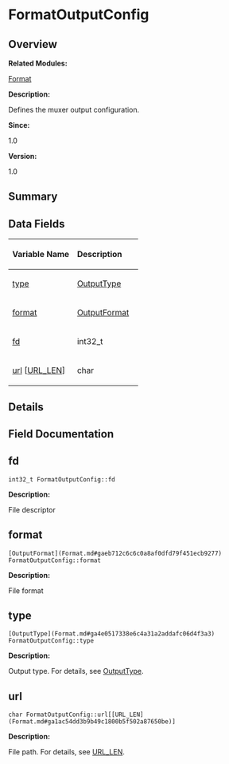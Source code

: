 # FormatOutputConfig<a name="ZH-CN_TOPIC_0000001055198128"></a>

## **Overview**<a name="section1995986596093530"></a>

**Related Modules:**

[Format](Format.md)

**Description:**

Defines the muxer output configuration. 

**Since:**

1.0

**Version:**

1.0

## **Summary**<a name="section1083989366093530"></a>

## Data Fields<a name="pub-attribs"></a>

<a name="table435518432093530"></a>
<table><thead align="left"><tr id="row1470264234093530"><th class="cellrowborder" valign="top" width="50%" id="mcps1.1.3.1.1"><p id="p112886687093530"><a name="p112886687093530"></a><a name="p112886687093530"></a>Variable Name</p>
</th>
<th class="cellrowborder" valign="top" width="50%" id="mcps1.1.3.1.2"><p id="p629509750093530"><a name="p629509750093530"></a><a name="p629509750093530"></a>Description</p>
</th>
</tr>
</thead>
<tbody><tr id="row1804199517093530"><td class="cellrowborder" valign="top" width="50%" headers="mcps1.1.3.1.1 "><p id="p524525647093530"><a name="p524525647093530"></a><a name="p524525647093530"></a><a href="FormatOutputConfig.md#afdd8b72dc265610db88ed9893f673bb4">type</a></p>
</td>
<td class="cellrowborder" valign="top" width="50%" headers="mcps1.1.3.1.2 "><p id="p752015605093530"><a name="p752015605093530"></a><a name="p752015605093530"></a><a href="Format.md#ga4e0517338e6c4a31a2addafc06d4f3a3">OutputType</a>&nbsp;</p>
</td>
</tr>
<tr id="row1800943811093530"><td class="cellrowborder" valign="top" width="50%" headers="mcps1.1.3.1.1 "><p id="p1789278700093530"><a name="p1789278700093530"></a><a name="p1789278700093530"></a><a href="FormatOutputConfig.md#a594a547d286a447681e983582c671a6a">format</a></p>
</td>
<td class="cellrowborder" valign="top" width="50%" headers="mcps1.1.3.1.2 "><p id="p1939153468093530"><a name="p1939153468093530"></a><a name="p1939153468093530"></a><a href="Format.md#gaeb712c6c6c0a8af0dfd79f451ecb9277">OutputFormat</a>&nbsp;</p>
</td>
</tr>
<tr id="row906880794093530"><td class="cellrowborder" valign="top" width="50%" headers="mcps1.1.3.1.1 "><p id="p1969804671093530"><a name="p1969804671093530"></a><a name="p1969804671093530"></a><a href="FormatOutputConfig.md#a06757484a244827b91183a40f636b2de">fd</a></p>
</td>
<td class="cellrowborder" valign="top" width="50%" headers="mcps1.1.3.1.2 "><p id="p870683150093530"><a name="p870683150093530"></a><a name="p870683150093530"></a>int32_t&nbsp;</p>
</td>
</tr>
<tr id="row178593871093530"><td class="cellrowborder" valign="top" width="50%" headers="mcps1.1.3.1.1 "><p id="p1041455370093530"><a name="p1041455370093530"></a><a name="p1041455370093530"></a><a href="FormatOutputConfig.md#a9ce729405e9489d021713689ed1ca17b">url</a> [<a href="Format.md#ga1ac54dd3b9b49c1800b5f502a87650be">URL_LEN</a>]</p>
</td>
<td class="cellrowborder" valign="top" width="50%" headers="mcps1.1.3.1.2 "><p id="p60161405093530"><a name="p60161405093530"></a><a name="p60161405093530"></a>char&nbsp;</p>
</td>
</tr>
</tbody>
</table>

## **Details**<a name="section937346252093530"></a>

## **Field Documentation**<a name="section442684155093530"></a>

## fd<a name="a06757484a244827b91183a40f636b2de"></a>

```
int32_t FormatOutputConfig::fd
```

 **Description:**

File descriptor 

## format<a name="a594a547d286a447681e983582c671a6a"></a>

```
[OutputFormat](Format.md#gaeb712c6c6c0a8af0dfd79f451ecb9277) FormatOutputConfig::format
```

 **Description:**

File format 

## type<a name="afdd8b72dc265610db88ed9893f673bb4"></a>

```
[OutputType](Format.md#ga4e0517338e6c4a31a2addafc06d4f3a3) FormatOutputConfig::type
```

 **Description:**

Output type. For details, see  [OutputType](Format.md#ga4e0517338e6c4a31a2addafc06d4f3a3). 

## url<a name="a9ce729405e9489d021713689ed1ca17b"></a>

```
char FormatOutputConfig::url[[URL_LEN](Format.md#ga1ac54dd3b9b49c1800b5f502a87650be)]
```

 **Description:**

File path. For details, see  [URL\_LEN](Format.md#ga1ac54dd3b9b49c1800b5f502a87650be). 

